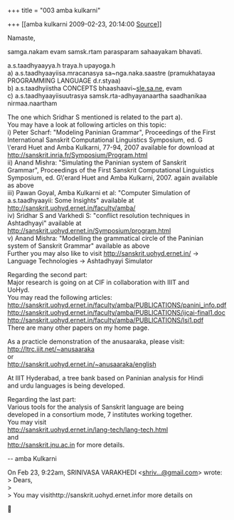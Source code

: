 +++
title = "003 amba kulkarni"

+++
[[amba kulkarni	2009-02-23, 20:14:00 [Source](https://groups.google.com/g/bvparishat/c/yofQQ04gmao)]]



Namaste,  
  
samga.nakam evam samsk.rtam parasparam sahaayakam bhavati.  
  
a.s.taadhyaayya.h traya.h upayoga.h  
a) a.s.taadhyaayiisa.mracanasya sa\~nga.naka.saastre (pramukhatayaa  
PROGRAMMING LANGUAGE d.r.styaa)  
b) a.s.taadhyiistha CONCEPTS bhaashaavi\~[sle.sa.ne](http://sle.sa.ne), evam  
c) a.s.taadhyaayiisuutrasya samsk.rta-adhyayanaartha saadhanikaa  
nirmaa.naartham  
  
The one which Sridhar S mentioned is related to the part a).  
You may have a look at following articles on this topic:  
i) Peter Scharf: "Modeling Paninian Grammar", Proceedings of the First  
International Sanskrit Computational Linguistics Symposium, ed. G  
\\'erard Huet and Amba Kulkarni, 77-94, 2007 available for download at  
<http://sanskrit.inria.fr/Symposium/Program.html>  
ii) Anand Mishra: "Simulating the Paninian system of Sanskrit  
Grammar", Proceedings of the First Sanskrit Computational Linguistics  
Symposium, ed. G\\'erard Huet and Amba Kulkarni, 2007. again available  
as above  
iii) Pawan Goyal, Amba Kulkarni et al: "Computer Simulation of  
a.s.taadhyaayii: Some Insights" available at <http://sanskrit.uohyd.ernet.in/faculty/amba/>  
iv) Sridhar S and Varkhedi S: "conflict resolution techniques in  
Ashtadhyayi" available at <http://sanskrit.uohyd.ernet.in/Symposium/program.html>  
v) Anand Mishra: "Modelling the grammatical circle of the Paninian  
system of Sanskrit Grammar" available as above  
Further you may also like to visit <http://sanskrit.uohyd.ernet.in/> ->  
Language Technologies -> Ashtadhyayi Simulator  
  
Regarding the second part:  
Major research is going on at CIF in collaboration with IIIT and  
UoHyd.  
You may read the following articles:  
<http://sanskrit.uohyd.ernet.in/faculty/amba/PUBLICATIONS/panini_info.pdf>  
<http://sanskrit.uohyd.ernet.in/faculty/amba/PUBLICATIONS/ijcai-final1.doc>  
<http://sanskrit.uohyd.ernet.in/faculty/amba/PUBLICATIONS/lsi1.pdf>  
There are many other papers on my home page.  
  
As a practicle demonstration of the anusaaraka, please visit:  
<http://ltrc.iiit.net/~anusaaraka>  
or  
<http://sanskrit.uohyd.ernet.in/~anusaaraka/english>  
  
At IIIT Hyderabad, a tree bank based on Paninian analysis for Hindi  
and urdu languages is being developed.  
  
Regarding the last part:  
Various tools for the analysis of Sanskrit language are being  
developed in a consortium mode, 7 institutes working together.  
You may visit  
<http://sanskrit.uohyd.ernet.in/lang-tech/lang-tech.html>  
and  
<http://sanskrit.jnu.ac.in> for more details.  
  
  
-- amba Kulkarni  
  
On Feb 23, 9:22am, SRINIVASA VARAKHEDI \<[shriv...@gmail.com]()\> wrote:  
\> Dears,  
\>  
\> You may visithttp://sanskrit.uohyd.ernet.infor more details on  



